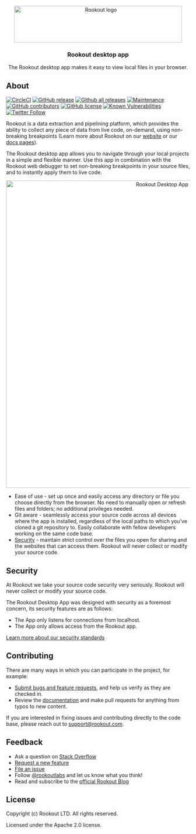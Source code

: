 <p align="center">
<a href="https://www.rookout.com/" target="_blank">
<img src="https://github.com/Rookout/docs/blob/master/website/static/img/logos/rookout_logo_horizontal.svg" alt="Rookout logo" width="460" height="100">
</a>
</p>

<h3 align="center">Rookout desktop app</h3>

<p align="center">
  The Rookout desktop app makes it easy to view local files in your browser.
</p>

## About
[![CircleCI](https://img.shields.io/circleci/build/github/Rookout/explorook.svg?style=flat-square)](https://circleci.com/gh/Rookout/explorook)
[![GitHub release](https://img.shields.io/github/release/rookout/explorook.svg?style=flat-square)](https://GitHub.com/Rookout/explorook/releases/)
[![Github all releases](https://img.shields.io/github/downloads/rookout/explorook/total.svg?style=flat-square)](https://GitHub.com/Rookout/explorook/releases/)
[![Maintenance](https://img.shields.io/badge/Maintained%3F-yes-green.svg?style=flat-square)](https://GitHub.com//Rookout/explorook/graphs/commit-activity)
[![GitHub contributors](https://img.shields.io/github/contributors/rookout/explorook.svg?style=flat-square)](https://GitHub.com/Rookout/explorook/graphs/contributors/)
[![GitHub license](https://img.shields.io/github/license/rookout/explorook.svg?style=flat-square)](https://github.com/Rookout/explorook/blob/master/LICENSE)
[![Known Vulnerabilities](https://snyk.io/test/github/rookout/explorook/badge.svg?style=flat-square)](https://snyk.io/test/github/rookout/explorook)
[![Twitter Follow](https://img.shields.io/twitter/follow/rookoutlabs.svg?style=social)](https://twitter.com/rookoutlabs)

Rookout is a data extraction and pipelining platform, which provides the ability to collect any piece of data from live code, on-demand, using non-breaking breakpoints (Learn more about Rookout on our [website](www.rookout.com) or our [docs pages](docs.rookout.com)).

The Rookout desktop app allows you to navigate through your local projects in a simple and flexible manner. Use this app in combination with the Rookout web debugger to set non-breaking breakpoints in your source files, and to instantly apply them to live code. 

<p align="center">
  <img src="https://github.com/Rookout/explorook/blob/master/assets/animated-gif.gif" alt="Rookout Desktop App" width="840">
</p>

- Ease of use - set up once and easily access any directory or file you choose directly from the browser. No need to manually open or refresh files and folders; no additional privileges needed.
- Git aware - seamlessly access your source code across all devices where the app is installed, regardless of the local paths to which you’ve cloned a git repository to. Easily collaborate with fellow developers working on the same code base. 
- [Security](https://www.rookout.com/solution/source-code-security/) - maintain strict control over the files you open for sharing and the websites that can access them. Rookout will never collect or modify your source code. 

## Security

At Rookout we take your source code security very seriously. Rookout will never collect or modify your source code. 

The Rookout Desktop App was designed with security as a foremost concern, its security features are as follows:
- The App only listens for connections from localhost.
- The App only allows access from the Rookout app.

[Learn more about our security standards](https://www.rookout.com/solution/source-code-security/)

## Contributing

There are many ways in which you can participate in the project, for example:
- [Submit bugs and feature requests](https://github.com/Rookout/explorook/issues), and help us verify as they are checked in.
- Review the [documentation](docs.rookout.com) and make pull requests for anything from typos to new content. 

If you are interested in fixing issues and contributing directly to the code base, please reach out to support@rookout.com.

## Feedback

- Ask a question on [Stack Overflow](https://stackoverflow.com/questions/tagged/rookout)
- [Request a new feature](https://github.com/Rookout/explorook/issues)
- [File an issue](https://github.com/Rookout/explorook/issues)
- Follow [@rookoutlabs](https://twitter.com/rookoutlabs) and let us know what you think!
- Read and subscribe to the [official Rookout Blog](https://www.rookout.com/blog/)

## License

Copyright (c) Rookout LTD. All rights reserved. 

Licensed under the Apache 2.0 license.
